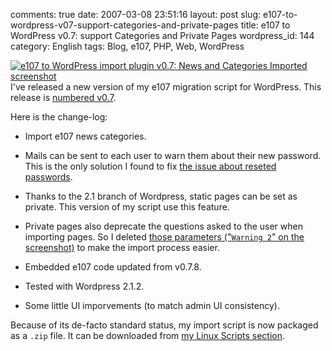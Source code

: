 comments: true
date: 2007-03-08 23:51:16
layout: post
slug: e107-to-wordpress-v07-support-categories-and-private-pages
title: e107 to WordPress v0.7: support Categories and Private Pages
wordpress_id: 144
category: English
tags: Blog, e107, PHP, Web, WordPress

[![e107 to WordPress import plugin v0.7: News and Categories Imported screenshot](http://kevin.deldycke.com/wp-content/uploads/2007/03/e107-to-wordpress-v07-news-and-category-imported1-150x150.png)](http://kevin.deldycke.com/wp-content/uploads/2007/03/e107-to-wordpress-v07-news-and-category-imported1.png) I've released a new version of my e107 migration script for WordPress. This release is [numbered v0.7](http://kevin.deldycke.com/static/scripts/wordpress-e107-importer-0.7.zip).

Here is the change-log:




  * Import e107 news categories.


  * Mails can be sent to each user to warn them about their new password. This is the only solution I found to fix [the issue about reseted passwords](http://kevin.deldycke.com/2006/11/wordpress-to-e107-v06-better-content-rendering-and-extended-news-support/#comment-2422).


  * Thanks to the 2.1 branch of Wordpress, static pages can be set as private. This version of my script use this feature.


  * Private pages also deprecate the questions asked to the user when importing pages. So I deleted [those parameters ("`Warning 2`" on the screenshot)](http://kevin.deldycke.com/wp-content/uploads/2006/11/e107-to-wordpress-v05.png) to make the import process easier.


  * Embedded e107 code updated from v0.7.8.


  * Tested with Wordpress 2.1.2.


  * Some little UI imporvements (to match admin UI consistency).



Because of its de-facto standard status, my import script is now packaged as a `.zip` file. It can be downloaded from [my Linux Scripts section](http://kevin.deldycke.com/code/).
